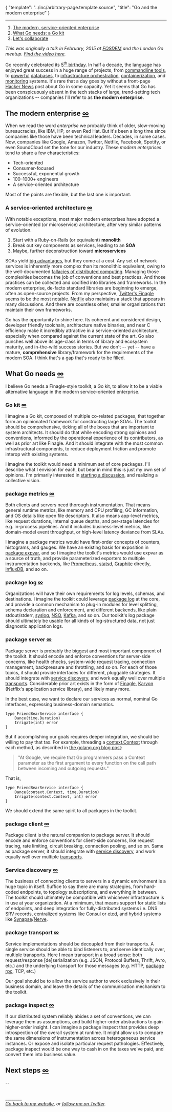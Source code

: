 {
	"template": "../inc/arbitrary-page.template.source",
	"title": "Go and the modern enterprise"
}

---

1. [The modern, service-oriented enterprise](#the-modern-enterprise)
1. [What Go needs: a Go kit](#what-go-needs)
1. [Let's collaborate](#next-steps)

_This was originally a talk in February, 2015 at [FOSDEM](http://www.fosdem.org) and the London Go meetup.
[Find the video here](#)._

Go recently celebrated its [5<sup>th</sup> birthday](http://blog.golang.org/5years).
In half a decade, the language has enjoyed great success in a huge range of projects, from
 [commandline tools](https://github.com/tsenart/vegeta), to
 [powerful](https://github.com/boltdb/bolt)
 [databases](https://github.com/soundcloud/roshi), to
 [infrastructure orchestration](https://github.com/hashicorp/terraform),
 [containerization](https://github.com/docker), and
 [monitoring](https://github.com/prometheus/prometheus) systems.
It's rare that a day goes by without a front-page [Hacker News](http://news.ycombinator.com) post about Go in some capacity.
Yet it seems that Go has been conspicuously absent in the tech stacks of large, trend-setting tech organizations -- companies I'll refer to as **the modern enterprise**.

<a name="the-modern-enterprise"></a>
## The modern enterprise <a class="lite" href="#the-modern-enterprise">&#8734;</a>

When we read the word _enterprise_ we probably think of older, slow-moving bureaucracies, like IBM, HP, or even Red Hat.
But it's been a long time since companies like those have been technical leaders. Decades, in some cases.
Now, companies like Google, Amazon, Twitter, Netflix, Facebook, Spotify, or even SoundCloud set the tone for our industry.
These _modern enterprises_ tend to share a few characteristics:

- Tech-oriented
- Consumer-focused
- Successful, exponential growth
- 100&ndash;1000+ engineers
- A service-oriented architecture

Most of the points are flexible, but the last one is important.

<a name="a-service-oriented-architecture"></a>
### A service-oriented architecture <a class="lite" href="#a-service-oriented-architecture">&#8734;</a>

With notable exceptions, most major modern enterprises have adopted a service-oriented (or microservice) architecture,
 after very similar patterns of evolution.

1. Start with a Ruby-on-Rails (or equivalent) **monolith**
1. Break out key components as services, leading to an **SOA**
1. Maybe, further deconstruction toward **microservices**

SOAs yield
 [big advantages](https://en.wikipedia.org/wiki/Service-oriented_architecture#Organizational_benefits),
 but they come at a cost.
Any set of network services is inherently more complex than its monolithic equivalent, owing to the well-documented
 [fallacies of distributed computing](https://en.wikipedia.org/wiki/Fallacies_of_distributed_computing).
Managing those complexities becomes the job of conventions and best practices.
And those practices can be collected and codified into libraries and frameworks.
In the modern enterprise, de-facto standard libraries are beginning to emerge, often as open-source projects.
From my perspective,
 [Twitter's Finagle](https://twitter.github.io/finagle) seems to be the most notable.
 [Netflix](https://netflix.github.io/) also maintains a stack that appears in many discussions.
And there are countless other, smaller organizations that maintain their own frameworks.

Go has the opportunity to shine here.
Its coherent and considered design, developer friendly toolchain, architecture native binaries, and near C efficiency
 make it incredibly attractive in a service-oriented architecture,
  especially when compared against the current state of the art.
Go also punches well above its age-class in terms of library and ecosystem maturity, and in-the-wild success stories.
But we don't -- yet -- have a mature, **comprehensive** library/framework for the requirements of the modern SOA.
I think that's a gap that's ready to be filled.

<a name="what-go-needs"></a>
## What Go needs <a class="lite" href="#what-go-needs">&#8734;</a>

I believe Go needs a Finagle-style toolkit, a Go kit, to allow it to be a viable alternative language in the modern service-oriented enterprise.

<a name="go-kit"></a>
### Go kit <a class="lite" href="#go-kit">&#8734;</a>

I imagine a Go kit, composed of multiple co-related packages, that together
 form an opinionated framework for constructing large SOAs.
The toolkit should be comprehensive, ticking all of the boxes that are important to system architects.
It should do that while encoding strong opinions and conventions,
 informed by the operational experience of its contributors,
 as well as prior art like Finagle.
And it should integrate with the most common infrastructural components,
 to reduce deployment friction and promote interop with existing systems.

I imagine the toolkit would need a minimum set of core packages.
I'll describe what I envision for each, but bear in mind this is just my own set of opinions.
I'm primarily interested in [starting a discussion](#next-steps), and realizing a collective vision.

<a name="package-metrics"></a>
### package metrics <a class="lite" href="#package-metrics">&#8734;</a>

Both clients and servers need thorough instrumentation.
That means general runtime metrics, like memory and CPU profiling, GC information, and OS details like open file descriptors.
It also means app-level metrics, like request durations, internal queue depths,
 and per-stage latencies for e.g. in-process pipelines.
And it includes business-level metrics, like domain-model event throughput, or high-level latency deviance from SLAs.

I imagine a package metrics would have first-order concepts of counters, histograms, and gauges.
We have an existing basis for exposition in [package expvar](http://golang.org/pkg/expvar),
 and so I imagine the toolkit's metrics would use expvar as a source of truth,
 and provide parameterized exporters to multiple instrumentation backends, like
 [Prometheus](http://prometheus.io),
 [statsd](https://github.com/etsy/statsd),
 [Graphite](http://graphite.readthedocs.org/en/latest) directly,
 [InfluxDB](http://influxdb.com), and so on.

<a name="package-log"></a>
### package log <a class="lite" href="#package-log">&#8734;</a>

Organizations will have their own requirements for log levels, schemas, and destinations.
I imagine the toolkit could leverage [package log](http://golang.org/pkg/log) at the core,
 and provide a common mechanism to plug-in modules for level splitting, schema declaration and enforcement,
  and different backends, like plain stdout/stderr,
  [syslog](http://golang.org/pkg/log/syslog),
  [NSQ](https://github.com/bitly/nsq),
  [Kafka](https://kafka.apache.org),
  and so on.
Our toolkit's log package should ultimately be usable for all kinds of log-structured data,
 not just diagnostic application logs.

<a name="package-server"></a>
### package server <a class="lite" href="#package-server">&#8734;</a>

Package server is probably the biggest and most important component of the toolkit.
It should encode and enforce conventions for server-side concerns, like
 health checks, system-wide request tracing, connection management, backpressure and throttling, and so on.
For each of those topics, it should provide interfaces for different, pluggable strategies.
It should integrate with [service discovery](#service-discovery),
 and work equally well over multiple [transports](#package-transport).
Considerable prior art exists in the form of
 [Finagle](https://twitter.github.io/finagle),
 [Karyon](https://github.com/Netflix/karyon) (Netflix's application service library),
 and likely many more.

In the best case, we want to declare our services as normal, nominal Go interfaces,
 expressing business-domain semantics.

    type FriendBearService interface {
        Dance(time.Duration)
        Irrigate(int) error
    }

But if accomplishing our goals requires deeper integration, we should be willing to pay that tax.
For example, threading a
 [context.Context](http://godoc.org/golang.org/x/net/context) through each method, as described in
 [the golang.org blog post](http://blog.golang.org/context):

> "At Google, we require that Go programmers pass a Context
> parameter as the first argument to every function on the
> call path between incoming and outgoing requests."

That is,

    type FriendBearService interface {
        Dance(context.Context, time.Duration)
        Irrigate(context.Context, int) error
    }

We should extend the same spirit to all packages in the toolkit.

<a name="package-client"></a>
### package client <a class="lite" href="#package-client">&#8734;</a>

Package client is the natural companion to package server.
It should encode and enforce conventions for client-side concerns,
 like request tracing, rate limiting, circuit breaking, connection pooling, and so on.
Same as package server, it should integrate with [service discovery](#service-discovery),
 and work equally well over multiple [transports](#package-transport).

<a name="service-discovery"></a>
### Service discovery <a class="lite" href="#service-discovery">&#8734;</a>

The business of connecting clients to servers in a dynamic environment is a huge topic in itself.
Suffice to say there are many strategies, from hard-coded endpoints, to topology subscriptions, and everything in between.
The toolkit should ultimately be compatible with whichever infrastructure is in use at your organization.
At a minimum, that means support for static lists of endpoints,
 and deep integration for fully-distributed systems i.e. DNS SRV records,
 centralized systems like [Consul](http://consul.io) or [etcd](https://github.com/coreos/etcd),
 and hybrid systems like [Synapse](https://github.com/airbnb/synapse)/[Nerve](https://github.com/airbnb/nerve).

<a name="package-transport"></a>
### package transport <a class="lite" href="#package-transport">&#8734;</a>

Service implementations should be decoupled from their transports.
A single service should be able to bind listeners to, and serve identically over, multiple transports.
Here I mean transport in a broad sense:
 both request/response [de]serialization (e.g. JSON, Protocol Buffers, Thrift, Avro, etc.)
 and the underlying transport for those messages (e.g. HTTP, [package rpc](http://golang.org/pkg/rpc), TCP, etc.)

Our goal should be to allow the service author to work exclusively in their business domain,
 and leave the details of the communication mechanism to the toolkit.

<a name="package-inspect"></a>
### package inspect <a class="lite" href="#package-inspect">&#8734;</a>

If our distributed system reliably abides a set of conventions,
 we can leverage them as assumptions, and build higher-order abstractions to gain higher-order insight.
I can imagine a package inspect that provides deep introspection of the overall system at runtime.
It might allow us to compare the same dimensions of instrumentation across heterogeneous service instances.
Or expose and isolate particular request pathologies.
Effectively, package inspect would be one way to cash in on the taxes we've paid,
 and convert them into business value.

<a name="next-steps"></a>
## Next steps <a class="lite" href="#next-steps">&#8734;</a>

--

<br>________<br>*[Go back to my website](/), or [follow me on Twitter](http://twitter.com/peterbourgon).*
